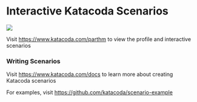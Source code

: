 # Interactive Katacoda Scenarios

[![](http://shields.katacoda.com/katacoda/parthm/count.svg)](https://www.katacoda.com/parthm "Get your profile on Katacoda.com")

Visit https://www.katacoda.com/parthm to view the profile and interactive scenarios

### Writing Scenarios
Visit https://www.katacoda.com/docs to learn more about creating Katacoda scenarios

For examples, visit https://github.com/katacoda/scenario-example
